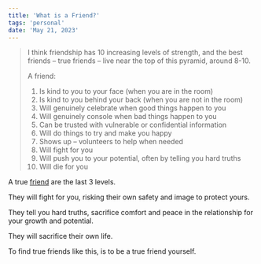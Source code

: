 ```yaml
---
title: 'What is a Friend?'
tags: 'personal'
date: 'May 21, 2023'
---
```


> I think friendship has 10 increasing levels of strength, and the best friends – true friends – live near the top of this pyramid, around 8-10.
>
> A friend:
>
> 1. Is kind to you to your face (when you are in the room)
> 1. Is kind to you behind your back (when you are not in the room)
> 1. Will genuinely celebrate when good things happen to you
> 1. Will genuinely console when bad things happen to you
> 1. Can be trusted with vulnerable or confidential information
> 1. Will do things to try and make you happy
> 1. Shows up – volunteers to help when needed
> 1. Will fight for you
> 1. Will push you to your potential, often by telling you hard truths
> 1. Will die for you

A true [friend](https://tylerhogge.com/2023/05/19/what-is-a-friend/?curius=2019) are the last 3 levels.

They will fight for you, risking their own safety and image to protect yours.

They tell you hard truths, sacrifice comfort and peace in the relationship for your growth and potential.

They will sacrifice their own life.

To find true friends like this, is to be a true friend yourself.
